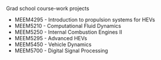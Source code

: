 Grad school course-work projects <br/>

- MEEM4295 - Introduction to propulsion systems for HEVs
- MEEM5210 - Computational Fluid Dynamics
- MEEM5250 - Internal Combustion Engines II
- MEEM5295 - Advanced HEVs
- MEEM5450 - Vehicle Dynamics
- MEEM5700 - Digital Signal Processing
